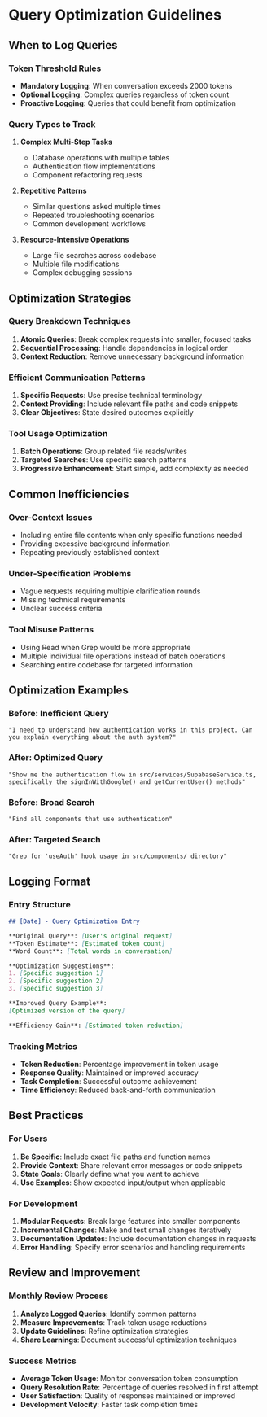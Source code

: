 # Query Optimization Guidelines

## When to Log Queries

### Token Threshold Rules
- **Mandatory Logging**: When conversation exceeds 2000 tokens
- **Optional Logging**: Complex queries regardless of token count
- **Proactive Logging**: Queries that could benefit from optimization

### Query Types to Track
1. **Complex Multi-Step Tasks**
   - Database operations with multiple tables
   - Authentication flow implementations
   - Component refactoring requests

2. **Repetitive Patterns**
   - Similar questions asked multiple times
   - Repeated troubleshooting scenarios
   - Common development workflows

3. **Resource-Intensive Operations**
   - Large file searches across codebase
   - Multiple file modifications
   - Complex debugging sessions

## Optimization Strategies

### Query Breakdown Techniques
1. **Atomic Queries**: Break complex requests into smaller, focused tasks
2. **Sequential Processing**: Handle dependencies in logical order
3. **Context Reduction**: Remove unnecessary background information

### Efficient Communication Patterns
1. **Specific Requests**: Use precise technical terminology
2. **Context Providing**: Include relevant file paths and code snippets
3. **Clear Objectives**: State desired outcomes explicitly

### Tool Usage Optimization
1. **Batch Operations**: Group related file reads/writes
2. **Targeted Searches**: Use specific search patterns
3. **Progressive Enhancement**: Start simple, add complexity as needed

## Common Inefficiencies

### Over-Context Issues
- Including entire file contents when only specific functions needed
- Providing excessive background information
- Repeating previously established context

### Under-Specification Problems
- Vague requests requiring multiple clarification rounds
- Missing technical requirements
- Unclear success criteria

### Tool Misuse Patterns
- Using Read when Grep would be more appropriate
- Multiple individual file operations instead of batch operations
- Searching entire codebase for targeted information

## Optimization Examples

### Before: Inefficient Query
```
"I need to understand how authentication works in this project. Can you explain everything about the auth system?"
```

### After: Optimized Query
```
"Show me the authentication flow in src/services/SupabaseService.ts, specifically the signInWithGoogle() and getCurrentUser() methods"
```

### Before: Broad Search
```
"Find all components that use authentication"
```

### After: Targeted Search
```
"Grep for 'useAuth' hook usage in src/components/ directory"
```

## Logging Format

### Entry Structure
```markdown
## [Date] - Query Optimization Entry

**Original Query**: [User's original request]
**Token Estimate**: [Estimated token count]
**Word Count**: [Total words in conversation]

**Optimization Suggestions**:
1. [Specific suggestion 1]
2. [Specific suggestion 2]
3. [Specific suggestion 3]

**Improved Query Example**:
[Optimized version of the query]

**Efficiency Gain**: [Estimated token reduction]
```

### Tracking Metrics
- **Token Reduction**: Percentage improvement in token usage
- **Response Quality**: Maintained or improved accuracy
- **Task Completion**: Successful outcome achievement
- **Time Efficiency**: Reduced back-and-forth communication

## Best Practices

### For Users
1. **Be Specific**: Include exact file paths and function names
2. **Provide Context**: Share relevant error messages or code snippets
3. **State Goals**: Clearly define what you want to achieve
4. **Use Examples**: Show expected input/output when applicable

### For Development
1. **Modular Requests**: Break large features into smaller components
2. **Incremental Changes**: Make and test small changes iteratively
3. **Documentation Updates**: Include documentation changes in requests
4. **Error Handling**: Specify error scenarios and handling requirements

## Review and Improvement

### Monthly Review Process
1. **Analyze Logged Queries**: Identify common patterns
2. **Measure Improvements**: Track token usage reductions
3. **Update Guidelines**: Refine optimization strategies
4. **Share Learnings**: Document successful optimization techniques

### Success Metrics
- **Average Token Usage**: Monitor conversation token consumption
- **Query Resolution Rate**: Percentage of queries resolved in first attempt
- **User Satisfaction**: Quality of responses maintained or improved
- **Development Velocity**: Faster task completion times